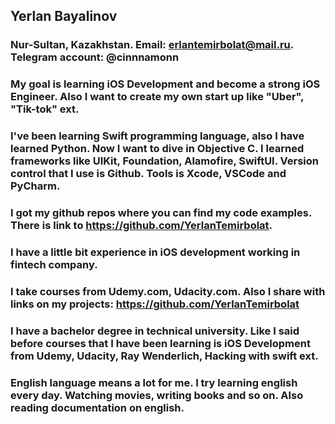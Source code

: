 ## Yerlan Bayalinov
### Nur-Sultan, Kazakhstan. Email: erlantemirbolat@mail.ru. Telegram account: @cinnnamonn
### My goal is learning iOS Development and become a strong iOS Engineer. Also I want to create my own start up like "Uber", "Tik-tok" ext.
### I've been learning Swift programming language, also I have learned Python. Now I want to dive in Objective C. I learned frameworks like UIKit, Foundation, Alamofire, SwiftUI. Version control that I use is Github. Tools is Xcode, VSCode and PyCharm.
### I got my github repos where you can find my code examples. There is link to https://github.com/YerlanTemirbolat.
### I have a little bit experience in iOS development working in fintech company. 
### I take courses from Udemy.com, Udacity.com. Also I share with links on my projects: https://github.com/YerlanTemirbolat
### I have a bachelor degree in technical university. Like I said before courses that I have been learning is iOS Development from Udemy, Udacity, Ray Wenderlich, Hacking with swift ext.
### English language means a lot for me. I try learning english every day. Watching movies, writing books and so on. Also reading documentation on english.
